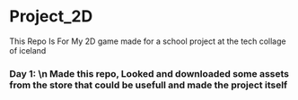 # Project_2D
This Repo Is For My 2D game made for a school project at the tech collage of iceland
### Day 1: \n Made this repo, Looked and downloaded some assets from the store that could be usefull and made the project itself
